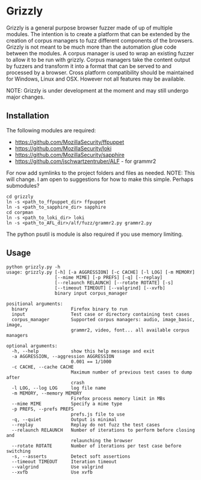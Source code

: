 Grizzly
=======

Grizzly is a general purpose browser fuzzer made of up of multiple modules. The intention is to create a platform that can be extended by the creation of corpus managers to fuzz different components of the browsers.
Grizzly is not meant to be much more than the automation glue code between the modules.
A corpus manager is used to wrap an existing fuzzer to allow it to be run with grizzly. Corpus managers take the content output by fuzzers and transform it into a format that can be served to and processed by a browser.
Cross platform compatibility should be maintained for Windows, Linux and OSX. However not all features may be available.

NOTE: Grizzly is under development at the moment and may still undergo major changes.

Installation
------------
The following modules are required:
* https://github.com/MozillaSecurity/ffpuppet
* https://github.com/MozillaSecurity/loki
* https://github.com/MozillaSecurity/sapphire
* https://github.com/jschwartzentruber/ALF - for grammr2

For now add symlinks to the project folders and files as needed. NOTE: This will change. I am open to suggestions for how to make this simple. Perhaps submodules?

```
cd grizzly
ln -s <path_to_ffpuppet_dir> ffpuppet
ln -s <path_to_sapphire_dir> sapphire
cd corpman
ln -s <path_to_loki_dir> loki
ln -s <path_to_AFL_dir>/alf/fuzz/grammr2.py grammr2.py

```

The python psutil is module is also required if you use memory limiting.

Usage
-----
```
python grizzly.py -h
usage: grizzly.py [-h] [-a AGGRESSION] [-c CACHE] [-l LOG] [-m MEMORY]
                  [--mime MIME] [-p PREFS] [-q] [--replay]
                  [--relaunch RELAUNCH] [--rotate ROTATE] [-s]
                  [--timeout TIMEOUT] [--valgrind] [--xvfb]
                  binary input corpus_manager

positional arguments:
  binary                Firefox binary to run
  input                 Test case or directory containing test cases
  corpus_manager        Supported corpus managers: audio, image_basic, image,
                        grammr2, video, font... all available corpus managers

optional arguments:
  -h, --help            show this help message and exit
  -a AGGRESSION, --aggression AGGRESSION
                        0.001 == 1/1000
  -c CACHE, --cache CACHE
                        Maximum number of previous test cases to dump after
                        crash
  -l LOG, --log LOG     log file name
  -m MEMORY, --memory MEMORY
                        Firefox process memory limit in MBs
  --mime MIME           Specify a mime type
  -p PREFS, --prefs PREFS
                        prefs.js file to use
  -q, --quiet           Output is minimal
  --replay              Replay do not fuzz the test cases
  --relaunch RELAUNCH   Number of iterations to perform before closing and
                        relaunching the browser
  --rotate ROTATE       Number of iterations per test case before switching
  -s, --asserts         Detect soft assertions
  --timeout TIMEOUT     Iteration timeout
  --valgrind            Use valgrind
  --xvfb                Use xvfb
```
